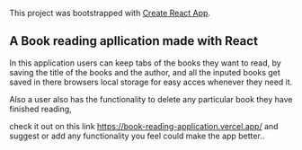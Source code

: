 This project was bootstrapped with [Create React App](https://github.com/facebook/create-react-app).

## A Book reading apllication made with React

In this application users can keep tabs of the books they want to read, by saving the
title of the books and the author, and all the inputed books get saved in there browsers local storage
for easy acces whenever they need it.

Also a user also has the functionality to delete any particular book they have finished reading,

check it out on this link https://book-reading-application.vercel.app/ and suggest or add any functionality 
you feel could make the app better..
